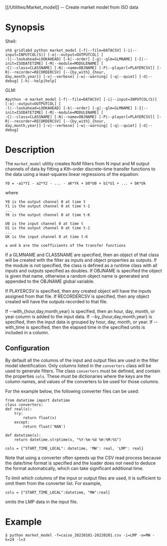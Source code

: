 [[/Utilities/Market_model]] -- Create market model from ISO data

# Synopsis

Shell:

    sh$ gridlabd python market_model [-f|--file=DATACSV] [-i|--input=INPUTCOL(S)] [-o|--output=OUTPUTCOL] [
    -l|--lookahead=LOOKAHEAD] [-k|--order] [-g|--glm=GLMNAME] [-I|--init=ISODATETIME] [-M|--module=MODULENAME] [
    -C|--class=CLASSNAME] [-N|--name=OBJNAME] [-P|--player[=PLAYERCSV]] [-R|--recorder=RECORDERCSV] [--{by,with}_{hour,
    day,month,year}] [-v|--verbose] [-w|--warning] [-q|--quiet] [-d|--debug] [-h|--help|help]

GLM:

    #python -m market_model [-f|--file=DATACSV] [-i|--input=INPUTCOL(S)] [-o|--output=OUTPUTCOL] [
    -l|--lookahead=LOOKAHEAD] [-k|--order] [-g|--glm=GLMNAME] [-I|--init=ISODATETIME] [-M|--module=MODULENAME] [
    -C|--class=CLASSNAME] [-N|--name=OBJNAME] [-P|--player[=PLAYERCSV]] [-R|--recorder=RECORDERCSV] [--{by,with}_{hour,
    day,month,year}] [-v|--verbose] [-w|--warning] [-q|--quiet] [-d|--debug]


# Description

The `market_model` utility creates NxM filters from N input and M output
channels of data by fitting a Kth-order discrete-time transfer functions to
the data using a least-squares linear regressions of the equation:

    Y0 = -a1*Y1 - a2*Y2 - ... - aK*Yk + b0*U0 + b1*U1 + ... + bK*Uk

where

    Y0 is the output channel 0 at time t
    Y1 is the output channel 0 at time t-1
    ...
    YK is the output channel 0 at time t-K

    U0 is the input channel 0 at time t
    U1 is the output channel 0 at time t-1
    ...
    UK is the input channel 0 at time t-K

    a and b are the coefficients of the transfer functions

If a GLMNAME and CLASSNAME are specified, then an object of that class will be
created with the filter as inputs and object properties as outputs.  If the
module is not specified, the class is defined as a runtime class with all
inputs and outputs specified as doubles.  If OBJNAME is specified the object is 
given that name, otherwise a random object name is generated and appended to the 
OBJNAME global variable.

If PLAYERCSV is specified, then any created object will have the inputs 
assigned from that file.  If RECORDERCSV is specified, then any object created will
have the outputs recorded to that file.

If --with_{hour,day,month,year} is specified, then an hour, day, month, or
year column is added to the input data.  If --by_{hour,day,month,year} is
specified, then the input data is grouped by hour, day, month, or year. If
--with_time is specified, then the elapsed time in the specified units is
included in a column.

## Configuration

By default all the columns of the input and output files are used in the
filter model identification.  Only columns listed in the `converters` class will be used to generate filters.
The class `converters` must be defined, and contain the properties `cols`.  These must be
dictionaries where the keys are the column names, and values of the
converters to be used for those columns.  

For the example below, the following converter files can be used:

    from datetime import datetime
    class converters:
    def real(x):
        try:
            return float(x)
        except:
            return float('NAN')

    def datetime(x):
        return datetime.strptime(x, "%Y-%m-%d %H:%M:%S")

    cols = {"START_TIME_LOCAL": datetime, 'MW': real, 'LMP': real}

Note that using a converter often speeds up the CSV read process because the
date/time format is specified and the loader does not need to deduce the
format automatically, which can take significant additional time.

To limit which columns of the input or output files are used, it is sufficient
to omit them from the converter list.  For example, 

    cols = {"START_TIME_LOCAL":datetime, "MW":real}

omits the LMP data in the input file.

# Example

    $ python market_model -f=caiso_20220101-20220201.csv -i=LMP -o=MW -k=24 -l=3

